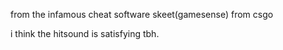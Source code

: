 from the infamous cheat software skeet(gamesense) from csgo

i think the hitsound is satisfying tbh.